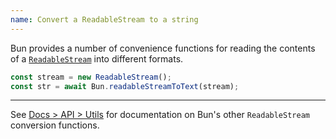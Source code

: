 ```yaml
---
name: Convert a ReadableStream to a string
---
```


Bun provides a number of convenience functions for reading the contents of a [`ReadableStream`](https://developer.mozilla.org/en-US/docs/Web/API/ReadableStream) into different formats.

```ts
const stream = new ReadableStream();
const str = await Bun.readableStreamToText(stream);
```

---

See [Docs > API > Utils](/docs/api/utils#bun-readablestreamto) for documentation on Bun's other `ReadableStream` conversion functions.

